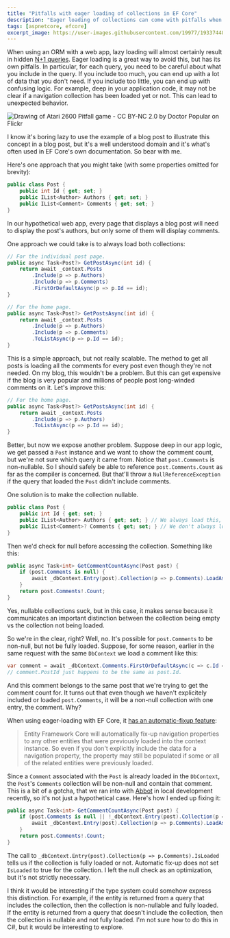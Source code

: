 ```yaml
---
title: "Pitfalls with eager loading of collections in EF Core"
description: "Eager loading of collections can come with pitfalls when it's not clear if the collection has been loaded or not. This post shows one such pitfall and one approach to working around it."
tags: [aspnetcore, efcore]
excerpt_image: https://user-images.githubusercontent.com/19977/193374485-45a55426-a73c-4971-b6f8-b67e81f91d0b.jpg
---
```


When using an ORM with a web app, lazy loading will almost certainly result in hidden [N+1 queries](https://medium.com/doctolib/understanding-and-fixing-n-1-query-30623109fe89). Eager loading is a great way to avoid this, but has its own pitfalls. In particular, for each query, you need to be careful about what you include in the query. If you include too much, you can end up with a lot of data that you don't need. If you include too little, you can end up with confusing logic. For example, deep in your application code, it may not be clear if a navigation collection has been loaded yet or not. This can lead to unexpected behavior.

![Drawing of Atari 2600 Pitfall game - CC BY-NC 2.0 by Doctor Popular on Flickr](https://user-images.githubusercontent.com/19977/193374485-45a55426-a73c-4971-b6f8-b67e81f91d0b.jpg "Pitfall - CC BY-NC 2.0 by Doctor Popular")

I know it's boring lazy to use the example of a blog post to illustrate this concept in a blog post, but it's a well understood domain and it's what's often used in EF Core's own documentation. So bear with me.

Here's one approach that you might take (with some properties omitted for brevity):

```csharp
public class Post {
    public int Id { get; set; }
    public IList<Author> Authors { get; set; }
    public IList<Comment> Comments { get; set; }
}
```

In our hypothetical web app, every page that displays a blog post will need to display the post's authors, but only some of them will display comments.

One approach we could take is to always load both collections:

```csharp
// For the individual post page.
public async Task<Post?> GetPostAsync(int id) {
    return await _context.Posts
        .Include(p => p.Authors)
        .Include(p => p.Comments)
        .FirstOrDefaultAsync(p => p.Id == id);
}

// For the home page.
public async Task<Post?> GetPostsAsync(int id) {
    return await _context.Posts
        .Include(p => p.Authors)
        .Include(p => p.Comments)
        .ToListAsync(p => p.Id == id);
}
```

This is a simple approach, but not really scalable. The method to get all posts is loading all the comments for every post even though they're not needed. On my blog, this wouldn't be a problem. But this can get expensive if the blog is very popular and millions of people post long-winded comments on it. Let's improve this:

```csharp
// For the home page.
public async Task<Post?> GetPostsAsync(int id) {
    return await _context.Posts
        .Include(p => p.Authors)
        .ToListAsync(p => p.Id == id);
}
```

Better, but now we expose another problem. Suppose deep in our app logic, we get passed a `Post` instance and we want to show the comment count, but we're not sure which query it came from. Notice that `post.Comments` is non-nullable. So I should safely be able to reference `post.Comments.Count` as far as the compiler is concerned. But that'll throw a `NullReferenceException` if the query that loaded the `Post` didn't include comments.

One solution is to make the collection nullable.

```csharp
public class Post {
    public int Id { get; set; }
    public IList<Author> Authors { get; set; } // We always load this, so it's non-nullable.
    public IList<Comment>? Comments { get; set; } // We don't always load this, so it's nullable.
}
```

Then we'd check for null before accessing the collection. Something like this:

```csharp
public async Task<int> GetCommentCountAsync(Post post) {
    if (post.Comments is null) {
        await _dbContext.Entry(post).Collection(p => p.Comments).LoadAsync();
    }
    return post.Comments!.Count;
}
```

Yes, nullable collections suck, but in this case, it makes sense because it communicates an important distinction between the collection being empty vs the collection not being loaded.

So we're in the clear, right? Well, no. It's possible for `post.Comments` to be non-null, but not be fully loaded. Suppose, for some reason, earlier in the same request with the same `DbContext` we load a comment like this:

```csharp
var comment = await _dbContext.Comments.FirstOrDefaultAsync(c => c.Id == id);
// comment.PostId just happens to be the same as post.Id.
```

And this comment belongs to the same post that we're trying to get the comment count for. It turns out that even though we haven't explicitely included or loaded `post.Comments`, it will be a non-null collection with one entry, the comment. Why?

When using eager-loading with EF Core, it [has an automatic-fixup feature](https://learn.microsoft.com/en-us/ef/core/querying/related-data/eager):

> Entity Framework Core will automatically fix-up navigation properties to any other entities that were previously loaded into the context instance. So even if you don't explicitly include the data for a navigation property, the property may still be populated if some or all of the related entities were previously loaded.

Since a `Comment` associated with the `Post` is already loaded in the `DbContext`, the `Post`'s `Comments` collection will be non-null and contain that comment. This is a bit of a gotcha, that we ran into with [Abbot](https://ab.bot/) in local development recently, so it's not just a hypothetical case. Here's how I ended up fixing it:

```csharp
public async Task<int> GetCommentCountAsync(Post post) {
    if (post.Comments is null || !_dbContext.Entry(post).Collection(p => p.Comments).IsLoaded) {
        await _dbContext.Entry(post).Collection(p => p.Comments).LoadAsync();
    }
    return post.Comments!.Count;
}
```

The call to `_dbContext.Entry(post).Collection(p => p.Comments).IsLoaded` tells us if the collection is fully loaded or not. Automatic fix-up does not set `IsLoaded` to true for the collection. I left the null check as an optimization, but it's not strictly necessary.

I think it would be interesting if the type system could somehow express this distinction. For example, if the entity is returned from a query that includes the collection, then the collection is non-nullable and fully loaded. If the entity is returned from a query that doesn't include the collection, then the collection is nullable and not fully loaded. I'm not sure how to do this in C#, but it would be interesting to explore.
